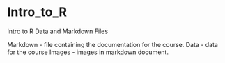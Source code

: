 # Intro_to_R
Intro to R Data and Markdown Files

Markdown - file containing the documentation for the course.
Data     - data for the course
Images   - images in markdown document.
